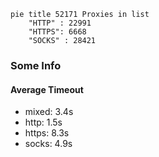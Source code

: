 
```mermaid
pie title 52171 Proxies in list
    "HTTP" : 22991
    "HTTPS": 6668
    "SOCKS" : 28421
```

### Some Info
#### Average Timeout

- mixed: 3.4s
- http: 1.5s
- https: 8.3s
- socks: 4.9s